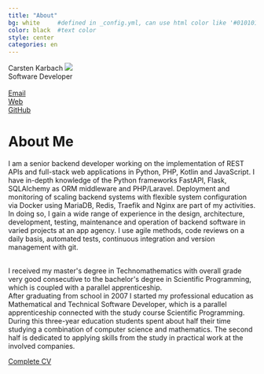 ```yaml
---
title: "About"
bg: white     #defined in _config.yml, can use html color like '#010101'
color: black  #text color
style: center
categories: en
---
```


<div class="mediv">
	<div class="medivleft">
		<span class="fa-stack subtlecircleimg"/>
	</div>
	<div class="medivright">
		<span class="name">Carsten Karbach <img class="toplogo" src="../img/icon.png" /></span><br/>
		<span class="job">Software Developer</span><br/><br/>
		<a href="mailto:carstenkarbach@gmx.de" class="mylinks"><i class="fa fa-envelope-square"></i><span class="mylinktext">Email</span></a><br/>
		<a href="https://carstenkarbach.github.io" class="mylinks" target="_blank"><i class="fa fa-globe"></i><span class="mylinktext">Web</span></a><br/>
		<a href="https://github.com/CarstenKarbach" class="mylinks" target="_blank"><i class="fa fa-github"></i><span class="mylinktext">GitHub</span></a><br/>
	</div>
</div>

# About Me

<p class="longtext">

I am a senior backend developer working on the implementation of REST APIs and full-stack web applications in Python, 
PHP, Kotlin and JavaScript. I have in-depth knowledge of the Python frameworks FastAPI, Flask, 
SQLAlchemy as ORM middleware and PHP/Laravel.
Deployment and monitoring of scaling backend systems with flexible system configuration via Docker 
using MariaDB, Redis, Traefik and Nginx are part of my activities.
In doing so, I gain a wide range of experience in the design, architecture, development, 
testing, maintenance and operation of backend software in 
varied projects at an app agency.
I use agile methods, code reviews on a daily basis,
automated tests, continuous integration and version management with git.
</p>


<p class="longtext">
<br/>
I received my master's degree in Technomathematics with overall 
grade <span class="ita">very good</span> consecutive to the bachelor's degree in Scientific Programming, 
which is coupled with a parallel apprenticeship.
<br/>
After graduating from school in 2007 I started my professional education as <span class="ita">Mathematical and Technical
Software Developer</span>, which is a parallel apprenticeship connected with the study course Scientific
Programming. During this three-year education students spent about half their time studying a combination
of computer science and mathematics. The second half is dedicated to applying skills from the study
in practical work at the involved companies.
</p>

<p>
<a target="_blank" href="../res/web_cv_en.pdf" ><i class="fa fa-file-text"></i><span class="mylinktext">Complete CV</span></a>
</p>
